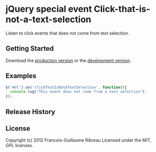 # jQuery special event Click-that-is-not-a-text-selection

Listen to click events that does not come from text selection.

## Getting Started
Download the [production version][min] or the [development version][max].

[min]: https://raw.github.com/FGRibreau/jquery-clickthatisnotatextselection/master/dist/clickthatisnotatextselection.min.js
[max]: https://raw.github.com/FGRibreau/jquery-clickthatisnotatextselection/master/dist/clickthatisnotatextselection.js

## Examples

```JavaScript
$('#el').on('clickThatIsNotATextSelection', function(){
  console.log("This event does not come from a text selection");
});
```

## Release History


## License
Copyright (c) 2012 Francois-Guillaume Ribreau
Licensed under the MIT, GPL licenses.
